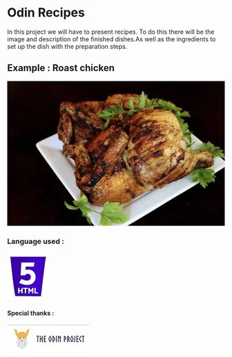 # Odin Recipes
In this project we will have to present recipes.
To do this there will be the image and description of the finished dishes.As well as the ingredients to set up the dish with the preparation steps.

## Example : Roast chicken
![](image/Juicy%20Roasted%20Chicken.webp)

### Language used :
![](image/html.png)


#### Special thanks :
![](image/OdinProjet.png)